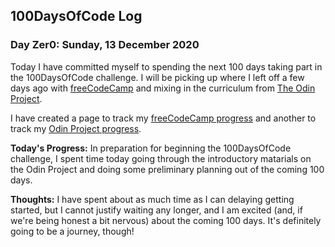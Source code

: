 ## 100DaysOfCode Log

<!--### Day 18: Tuesday, 31 December 2020
**Today's Progress:** 


**Thoughts:** 


**Link to work:**

--- -->
<!--### Day 17: Tuesday, 30 December 2020
**Today's Progress:** 


**Thoughts:** 


**Link to work:**

--- -->
<!--### Day 16: Tuesday, 29 December 2020
**Today's Progress:** 


**Thoughts:** 


**Link to work:**

--- -->
<!--### Day 15: Tuesday, 28 December 2020
**Today's Progress:** 


**Thoughts:** 


**Link to work:**

--- -->
<!--### Day 14: Tuesday, 27 December 2020
**Today's Progress:** 


**Thoughts:** 


**Link to work:**

--- -->
<!--### Day 13: Tuesday, 26 December 2020
**Today's Progress:** 


**Thoughts:** 


**Link to work:**

--- -->
<!--### Day 12: Tuesday, 25 December 2020
**Today's Progress:** 


**Thoughts:** 


**Link to work:**

--- -->
<!--### Day 11: Tuesday, 24 December 2020
**Today's Progress:** 


**Thoughts:** 


**Link to work:**

--- -->
<!--### Day 10: Tuesday, 23 December 2020
**Today's Progress:** 


**Thoughts:** 


**Link to work:**

--- -->
<!--### Day 9: Tuesday, 22 December 2020
**Today's Progress:** 


**Thoughts:** 


**Link to work:**

--- -->
<!--### Day 8: Tuesday, 21 December 2020
**Today's Progress:** 


**Thoughts:** 


**Link to work:**

--- -->
<!--### Day 7: Tuesday, 20 December 2020
**Today's Progress:** 


**Thoughts:** 


**Link to work:**

--- -->
<!--### Day 6: Tuesday, 19 December 2020
**Today's Progress:** 


**Thoughts:** 


**Link to work:**

--- -->
<!--### Day 5: Tuesday, 18 December 2020
**Today's Progress:** 


**Thoughts:** 


**Link to work:**

--- -->
<!--### Day 4: Tuesday, 17 December 2020
**Today's Progress:** 


**Thoughts:** 


**Link to work:**

--- -->
<!--### Day 3: Tuesday, 16 December 2020
**Today's Progress:** 


**Thoughts:** 


**Link to work:**

--- -->
<!--### Day 2: Tuesday, 15 December 2020
**Today's Progress:** 


**Thoughts:** 


**Link to work:**

--- -->
<!--### Day 1: Monday, 14 December 2020
**Today's Progress:** 
I was able to pretty much pass over the "installations" section of [The Odin Project](https://www.theodinproject.com/). I am not running a Windows computer, so I had no need to setup a virtual machine. I already have a text editor that I'm happy with (The Odin Project suggests but does not require 
1. Installation Overview
2. Prerequisites
3. Text Editors
4. Command Line Basics
5: Setting Up Git
**Thoughts:** 


**Link to work:**

-->
### Day Zer0: Sunday, 13 December 2020
Today I have committed myself to spending the next 100 days taking part in the 100DaysOfCode challenge. I will be picking up where I left off a few days ago with [freeCodeCamp](https://freecodecamp.org) and mixing in the curriculum from [The Odin Project](https://www.theodinproject.com/).

I have created a page to track my [freeCodeCamp progress](/fcc/) and another to track my [Odin Project progress](/odin-project).

**Today's Progress:**
In preparation for beginning the 100DaysOfCode challenge, I spent time today going through the introductory matarials on the Odin Project and doing some preliminary planning out of the coming 100 days. 

**Thoughts:**
I have spent about as much time as I can delaying getting started, but I cannot justify waiting any longer, and I am excited (and, if we're being honest a bit nervous) about the coming 100 days. It's definitely going to be a journey, though!
